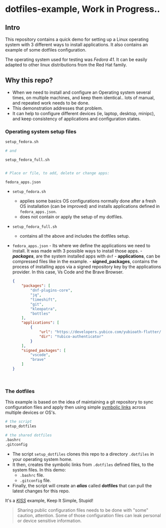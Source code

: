 # dotfiles-example, Work in Progress..

## Intro
This repository contains a quick demo for setting up a Linux operating system with 3 different ways to install applications. It also contains an example of some dotfiles configuration.

The operating system used for testing was *Fedora 41*. It can be easily adapted to other linux distributions from the Red Hat family. 

## Why this repo?

- When we need to install and configure an Operating system several times, on multiple machines, and keep them identical.. lots of manual, and repeated work needs to be done.
- This demonstration addresses that problem.
- It can help to configure different devices (ie, laptop, desktop, minipc), and keep consistency of applications and configuration states.


### Operating system setup files
```sh
setup_fedora.sh

# and

setup_fedora_full.sh


# Place or file, to add, delete or change apps:

fedora_apps.json
```
  - `setup_fedora.sh` 
    - applies some basics OS configurations normally done after a fresh OS installation (can be improved) and installs applications defined in `fedora_apps.json`.
    - does not contain or apply the setup of my dotfiles.
  - `setup_fedora_full.sh`
    - contains all the above and includes the dotfiles setup.
   - `fedora_apps.json`
    - Its where we define the applications we need to install. It was made with 3 possible ways to install those apps.
    - ***packages***, are the system installed apps with `dnf`
    -  **applications**, can be compressed files like in the example.
    - **signed_packages**, contains the process of installing apps via a signed repository key by the applications provider. In this case, Vs Code and the Brave Browser.

      ```json
      {
          "packages": [
              "dnf-plugins-core",
              "jq",
              "timeshift",
              "git",
              "kleopatra",
              "bottles"
          ],
          "applications": [
              {
                  "url": "https://developers.yubico.com/yubioath-flutter/Releases/yubico-authenticator-latest-linux.tar.gz",
                  "dir": "Yubico-authenticator"
              }
          ],
          "signed_packages": [
              "vscode",
              "brave"
          ]
      }

      ```

<br>

### The dotfiles


This example is based on the idea of maintaining a git repository to sync configuration files and apply then using simple [symbolic links](https://en.wikipedia.org/wiki/Symbolic_link) across multiple devices or OS's.

```sh
# the script
setup_dotfiles

# the shared dotfiles
.bashrc
.gitconfig

```

- The script `setup_dotfiles` clones this repo to a directory `.dotfiles` in your operating system home.
- It then, creates the symbolic links from `.dotfiles` defined files, to the system files. In this demo:
  - `.bashrc` file.
  - `.gitconfig` file.
- Finally, the script will create an ***alias*** called **dotfiles** that can pull the latest changes for this repo.

It's a [*KISS*](https://en.wikipedia.org/wiki/KISS_principle) example, Keep It Simple, Stupid!   

> Sharing public configuration files needs to be done with "some" caution, attention. Some of those configuration files can leak personal or device sensitive information.

